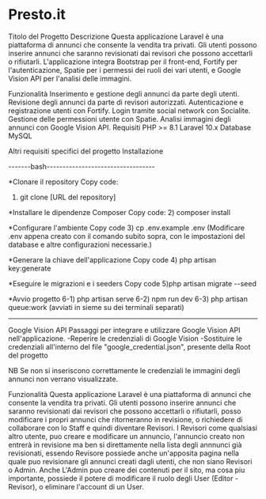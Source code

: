 # Presto.it
Titolo del Progetto
Descrizione
Questa applicazione Laravel è una piattaforma di annunci che consente la vendita tra privati. Gli utenti possono inserire annunci che saranno revisionati dai revisori che possono accettarli o rifiutarli. 
L'applicazione integra Bootstrap per il front-end, Fortify per l'autenticazione, Spatie per i permessi dei ruoli dei vari utenti, e Google Vision API per l'analisi delle immagini.

Funzionalità
Inserimento e gestione degli annunci da parte degli utenti.
Revisione degli annunci da parte di revisori autorizzati.
Autenticazione e registrazione utenti con Fortify.
Login tramite social network con Socialite.
Gestione delle permessioni utente con Spatie.
Analisi immagini degli annunci con Google Vision API.
Requisiti
PHP >= 8.1
Laravel 10.x
Database MySQL

Altri requisiti specifici del progetto
Installazione

-------bash----------------------------------


*Clonare il repository
Copy code:
1) git clone [URL del repository]


*Installare le dipendenze Composer
Copy code:
2) composer install


*Configurare l'ambiente
Copy code
3) cp .env.example .env
(Modificare .env appena creato con il comando subito sopra, con le impostazioni del database e altre configurazioni necessarie.)


*Generare la chiave dell'applicazione
Copy code
4) php artisan key:generate


*Eseguire le migrazioni e i seeders
Copy code
5)php artisan migrate --seed


*Avvio progetto
6-1) php artisan serve
6-2) npm run dev
6-3) php artisan queue:work
(avviati in sieme su dei terminali separati)

----------------------------------------------

Google Vision API
Passaggi per integrare e utilizzare Google Vision API nell'applicazione.
 -Reperire le credenziali di Google Vision
 -Sostituire le credenziali all'interno del file "google_credential.json", presente della Root del progetto
 
 NB Se non si inseriscono correttamente le credenziali le immagini degli annunci non verrano visualizzate. 

 

Funzionalità
Questa applicazione Laravel è una piattaforma di annunci che consente la vendita tra privati. 
Gli utenti possono inserire annunci che saranno revisionati dai revisori che possono accettarli o rifiutarli, posso modificare i propri annunci che ritorneranno in revisione,
o richiedere di collaborare con lo Staff e quindi diventare Revisori.
I Revisori come qualsiasi altro utente, puo creare e modificare un annuncio, l'annuncio creato non entrerà in revisione ma ben si direttamente nella lista degli annnunci già 
revisionati, essendo Revisore possiede anche un'apposita pagina nella quale puo revisionare gli annunci creati dagli utenti, che non siano Revisori o Admin.
Anche L'Admin puo creare dei contenuti per il sito, ma cosa piu importante, possiede il potere di modificare il ruolo degli User (Editor - Revisor), o eliminare l'account di un User.

